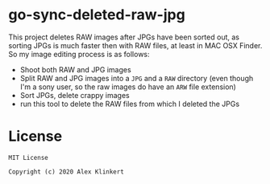 # go-sync-deleted-raw-jpg

This project deletes RAW images after JPGs have been sorted out, as sorting JPGs is much faster then with RAW files, at least in MAC OSX Finder.
So my image editing process is as follows:

* Shoot both RAW and JPG images
* Split RAW and JPG images into a `JPG` and a `RAW` directory (even though I'm a sony user, so the raw images do have an `ARW` file extension)
* Sort JPGs, delete crappy images
* run this tool to delete the RAW files from which I deleted the JPGs

# License

```
MIT License

Copyright (c) 2020 Alex Klinkert
```
